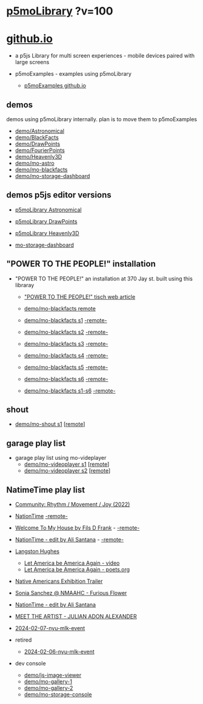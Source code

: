 # [p5moLibrary](https://github.com/molab-itp/p5moLibrary) ?v=100

# [github.io](https://molab-itp.github.io/p5moLibrary/src?v=100)

- a p5js Library for multi screen experiences - mobile devices paired with large screens

- p5moExamples - examples using p5moLibrary

  - [ p5moExamples github.io ](https://molab-itp.github.io/p5moExamples)

## demos

demos using p5moLibrary internally. plan is to move them to p5moExamples

- [demo/Astronomical](demo/Astronomical?v=100)
- [demo/BlackFacts](demo/BlackFacts?v=100)
- [demo/DrawPoints](demo/DrawPoints?v=100)
- [demo/FourierPoints](demo/FourierPoints?v=100)
- [demo/Heavenly3D](demo/Heavenly3D?v=100)
- [demo/mo-astro](demo/mo-astro?v=100)
- [demo/mo-blackfacts](demo/mo-blackfacts?v=100)
- [demo/mo-storage-dashboard](demo/mo-storage-dashboard?v=100)

## demos p5js editor versions

- [p5moLibrary Astronomical](https://editor.p5js.org/jht9629-nyu/sketches/iIIAb8KIDr)

- [p5moLibrary DrawPoints](https://editor.p5js.org/jht9629-nyu/sketches/TQyVoswjQ)

- [p5moLibrary Heavenly3D](https://editor.p5js.org/jht9629-nyu/sketches/6VM5IMP4m)

- [mo-storage-dashboard](https://editor.p5js.org/jht9629-nyu/sketches/Osz28nOS9)

## "POWER TO THE PEOPLE!" installation

- "POWER TO THE PEOPLE!" an installation at 370 Jay st. built using this libraray

  - ["POWER TO THE PEOPLE!" tisch web article](https://tisch.nyu.edu/itp/news/spring-2024/community-facing-interactive-installations-on-the-ground-floor-o)

  - [demo/mo-blackfacts remote](demo/mo-blackfacts?v=100)
  - [demo/mo-blackfacts s1](demo/mo-blackfacts?v=100&group=s1&qrcode=mo-blackfacts-qrcode-1.png) [-remote-](demo/mo-blackfacts?v=100&group=s1)
  - [demo/mo-blackfacts s2](demo/mo-blackfacts?v=100&group=s2&qrcode=mo-blackfacts-qrcode-2.png) [-remote-](demo/mo-blackfacts?v=100&group=s2)
  - [demo/mo-blackfacts s3](demo/mo-blackfacts?v=100&group=s3&qrcode=mo-blackfacts-qrcode-3.png) [-remote-](demo/mo-blackfacts?v=100&group=s3)
  - [demo/mo-blackfacts s4](demo/mo-blackfacts?v=100&group=s4&qrcode=mo-blackfacts-qrcode-4.png) [-remote-](demo/mo-blackfacts?v=100&group=s4)
  - [demo/mo-blackfacts s5](demo/mo-blackfacts?v=100&group=s5&qrcode=mo-blackfacts-qrcode-5.png) [-remote-](demo/mo-blackfacts?v=100&group=s5)
  - [demo/mo-blackfacts s6](demo/mo-blackfacts?v=100&group=s6&qrcode=mo-blackfacts-qrcode-6.png) [-remote-](demo/mo-blackfacts?v=100&group=s6)
  - [demo/mo-blackfacts s1-s6](demo/mo-blackfacts?v=100&group=s1,s2,s3,s4,s5,s6&qrcode=mo-blackfacts-qrcode-1-6.png) [-remote-](demo/mo-blackfacts?v=100&group=s1,s2,s3,s4,s5,s6)

## shout

- [demo/mo-shout s1](demo/mo-shout?v=100&group=s1&qrcode=mo-shout-qrcode-1.png) [[remote](qrcode/mo-shout.html?v=100&group=s1)]
<!-- https://molab-itp.github.io/p5moLibrary/src/qrcode/mo-shout.html?group=s1 -->

## garage play list

- garage play list using mo-videplayer
  - [demo/mo-videoplayer s1](demo/mo-videoplayer?v=100&group=s1&qrcode=mo-videoplayer-qrcode-1.png)
    [[remote](qrcode/mo-videoplayer.html?v=100&group=s1)]
  - [demo/mo-videoplayer s2](demo/mo-videoplayer?v=100&group=s2&qrcode=mo-videoplayer-qrcode-2.png)
    [[remote](qrcode/mo-videoplayer.html?v=100&group=s2)]

## NatimeTime play list

- [Community: Rhythm / Movement / Joy (2022)](demo/mo-videoplayer/index.html?playlist=8HfVf69nUX0)

- [NationTime](demo/mo-videoplayer/index.html?qrcode=NationTime.png) [-remote-](demo/mo-videoplayer/index.html)

- [Welcome To My House by Fils D Frank](demo/mo-videoplayer/?playlist=kinLtCLHYvo&title=Welcome%20To%20My%20House%20by%20Fils%20D%20Frank&qrcode=NationTime.png) - [-remote-](demo/mo-videoplayer/?playlist=kinLtCLHYvo&title=Welcome%20To%20My%20House%20by%20Fils%20D%20Frank)

- [NationTime - edit by Ali Santana](demo/mo-videoplayer/?playlist=-UtKxghWlvY&title=NationTime%20-%20ELUCID%20-%20BETAMAX&qrcode=NationTime.png) - [-remote-](demo/mo-videoplayer/?playlist=-UtKxghWlvY&title=NationTime%20-%20ELUCID%20-%20BETAMAX)

- [Langston Hughes ](demo/BlackFacts?playlist=XzI3huqpCi4)

  - [Let America be America Again - video](demo/mo-blackfacts?playlist=CFNM8GB_Yp0&title=%E2%98%85)
  - [Let America be America Again - poets.org](https://poets.org/poem/let-america-be-america-again)

- [Native Americans Exhibition Trailer](demo/BlackFacts?playlist=hpjNGTYvpxw)

- [Sonia Sanchez @ NMAAHC - Furious Flower](demo/mo-blackfacts?playlist=FNLp8e-cfgk&title=Sonia%20Sanchez)

- [NationTime - edit by Ali Santana](demo/mo-videoplayer?playlist=-UtKxghWlvY&title=NationTime%20-%20ELUCID%20-%20BETAMAX&qrcode=NationTime.png)

- [MEET THE ARTIST - JULIAN ADON ALEXANDER](demo/mo-blackfacts?playlist=wk0La_2igws&title=MEET%20THE%20ARTIST%20-%20JULIAN%20ADON%20ALEXANDE%20-%20What%20it%20is&qrcode=JULIAN.png)

- [2024-02-07-nyu-mlk-event](demo/mo-blackfacts?playlist=lG758MniLYg&qrcode=annoucement-01.png&title=2024-02-07-nyu-mlk-event)

- retired

  - [2024-02-06-nyu-mlk-event](demo/mo-blackfacts?playlist=zbRz5xTaLYI&qrcode=annoucement-01.png&title=2024-02-06-nyu-mlk-event)
  <!-- - [Weapons of White Destruction - TJ](demo/mo-blackfacts?playlist=ob8YQPGJiHY&title=Weapons%20of%20White%20Destruction%20-%20TJ&&qrcode=TJ.png) -->

- dev console

  - [demo/js-image-viewer](demo/js-image-viewer?v=100)
  - [demo/mo-gallery-1](demo/mo-gallery-1?v=100)
  - [demo/mo-gallery-2](demo/mo-gallery-2?v=100)
  - [demo/mo-storage-console](demo/mo-storage-console?v=100)

<!--

- retired
  - [demo/mo-astro-host-0](demo/mo-astro-host-0?v=100)
  - [demo/mo-astro-host-1](demo/mo-astro-host-1?v=100)
  - [demo/mo-astro-remote-0](demo/mo-astro-remote-0?v=100)
  - [demo/mo-astro-remote-1](demo/mo-astro-remote-1?v=100)

  - [demo/mo-blackfacts-host](demo/mo-blackfacts-host?v=100)
  - [demo/mo-blackfacts-remote](demo/mo-blackfacts-remote?v=100)

# https://www.youtube.com/watch?v=hpjNGTYvpxw
# The Land Carries Our Ancestors: Contemporary Art by Native Americans Exhibition Trailer

 -->
